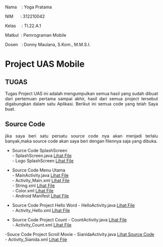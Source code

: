 Nama &nbsp; &nbsp;: Yoga Pratama<br>

NIM&nbsp; &nbsp; &nbsp; : 312210042<br>

Kelas&ensp; &nbsp; : TI.22.A.1<br>

Matkul &nbsp;: Pemrograman Mobile<br>

Dosen &nbsp; : Donny Maulana, S.Kom., M.M.S.I.<br>

# Project UAS Mobile

## TUGAS
<p align="justify"> Tugas Project UAS ini adalah mengumpulkan semua hasil yang sudah dibuat dari pertemuan pertama sampai akhir, hasil dari semua project tersebut digabungkan dalam satu Aplikasi. Berikut ini semua code yang telah Saya buat.</p>

## Source Code
<p align="justify"> jika saya beri satu persatu source code nya akan menjadi terlalu banyak,maka source code akan saya beri dengan filennya saja yang dibuka.</p>

  - Source Code SplashScreen<br>
        - SplashScreen.java [Lihat File](UAS_MOBILE/app/src/main/java/com/example/appintent/SplashScreen.java)<br>
        - Logo SplashScreen [Lihat File](UAS_MOBILE/app/src/main/res/drawable/backgroundlauncher.xml)<br>
  
  - Source Code Menu Utama<br>
        - MainActivity.java [Lihat File](UAS_MOBILE/app/src/main/java/com/example/appintent/MainActivity.java)<br>
        - Activity_Main.xml [Lihat File](UAS_MOBILE/app/src/main/res/layout/activity_main.xml)<br>
        - String.xml [Lihat File](UAS_MOBILE/app/src/main/res/values/strings.xml)<br>
        - Color.xml [Lihat File](UAS_MOBILE/app/src/main/res/values/colors.xml)<br>
        - Android Manifest [Lihat File](UAS_MOBILE/app/src/main/AndroidManifest.xml)<br>
  
  - Source Code Project Hello Word
        - HelloActivity.java [Lihat File](UAS_MOBILE/app/src/main/java/com/example/appintent/HelloActivity.java)<br>
        - Activity_Hello.xml [Lihat File](UAS_MOBILE/app/src/main/res/layout/activity_hello.xml)<br>
        
  - Source Code Project Count
        - CountActivity.java [Lihat File](UAS_MOBILE/app/src/main/java/com/example/appintent/CountActivity.java)<br>
        - Activity_Count.xml [Lihat File](UAS_MOBILE/app/src/main/res/layout/activity_count.xml)<br>

  -Souce Code Project Scroll Movie
        - SianidaActivity.java [Lihat Source Code](UAS_MOBILE/app/src/main/java/com/example/appintent/SianidaActivity.java)<br>
        - Activity_Sianida.xml [Lihat File](UAS_MOBILE/app/src/main/java/com/example/appintent/SianidaActivity.java)<br>
        








